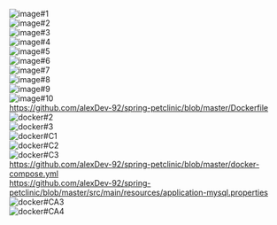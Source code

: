 ![image#1](figures/image1.JPG)
<br>
![image#2](figures/image2.JPG)
<br>
![image#3](figures/image3.JPG)
<br>
![image#4](figures/image4.JPG)
<br>
![image#5](figures/image5.JPG)
<br>
![image#6](figures/image6.JPG)
<br>
![image#7](figures/image7.JPG)
<br>
![image#8](figures/image8fixedCoordinates.JPG)
<br>
![image#9](figures/image9fixedtravis.JPG)
<br>
![image#10](figures/image10fixedgit.JPG)
<br>
https://github.com/alexDev-92/spring-petclinic/blob/master/Dockerfile 
<br>
![docker#2](figures/docker2.jpg)
<br>
![docker#3](figures/docker3.jpg)
<br>
![docker#C1](figures/dockerC1.jpg)
<br>
![docker#C2](figures/dockerC2.jpg)
<br>
![docker#C3](figures/dockerC3.jpg)
<br>
https://github.com/alexDev-92/spring-petclinic/blob/master/docker-compose.yml
<br>
https://github.com/alexDev-92/spring-petclinic/blob/master/src/main/resources/application-mysql.properties
<br>
![docker#CA3](figures/dockerCA3.jpg)
<br>
![docker#CA4](figures/dockerCA4.jpg)
